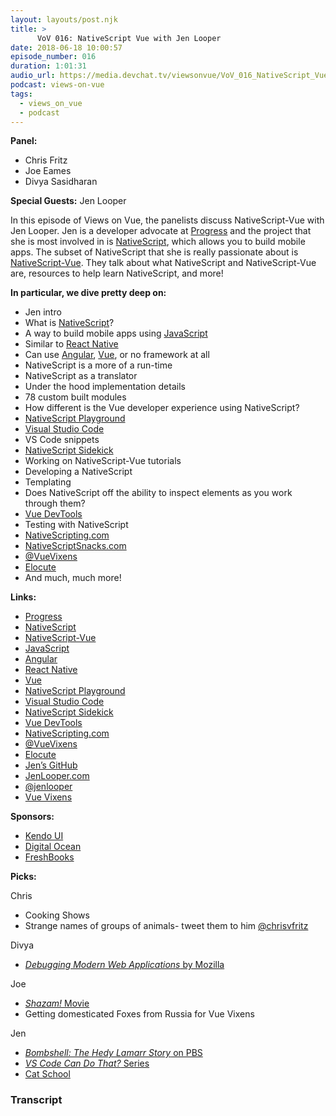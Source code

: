 ```yaml
---
layout: layouts/post.njk
title: >
      VoV 016: NativeScript Vue with Jen Looper
date: 2018-06-18 10:00:57
episode_number: 016
duration: 1:01:31
audio_url: https://media.devchat.tv/viewsonvue/VoV_016_NativeScript_Vue_with_Jen_Looper.mp3
podcast: views-on-vue
tags: 
  - views_on_vue
  - podcast
---
```


 **Panel:**

- Chris Fritz
- Joe Eames
- Divya Sasidharan

**Special Guests:** Jen Looper

In this episode of Views on Vue, the panelists discuss NativeScript-Vue with Jen Looper. Jen is a developer advocate at [Progress](https://www.progress.com/) and the project that she is most involved in is [NativeScript](https://www.nativescript.org/), which allows you to build mobile apps. The subset of NativeScript that she is really passionate about is [NativeScript-Vue](https://nativescript-vue.org/). They talk about what NativeScript and NativeScript-Vue are, resources to help learn NativeScript, and more!

**In particular, we dive pretty deep on:**

- Jen intro
- What is [NativeScript](https://www.nativescript.org/)?
- A way to build mobile apps using [JavaScript](https://www.javascript.com/)
- Similar to [React Native](https://facebook.github.io/react-native/)
- Can use [Angular](https://angular.io/), [Vue](https://vuejs.org/), or no framework at all
- NativeScript is a more of a run-time
- NativeScript as a translator
- Under the hood implementation details
- 78 custom built modules
- How different is the Vue developer experience using NativeScript?
- [NativeScript Playground](https://play.nativescript.org/)
- [Visual Studio Code](https://code.visualstudio.com/)
- VS Code snippets
- [NativeScript Sidekick](https://www.nativescript.org/nativescript-sidekick)
- Working on NativeScript-Vue tutorials
- Developing a NativeScript
- Templating
- Does NativeScript off the ability to inspect elements as you work through them?
- [Vue DevTools](https://github.com/vuejs/vue-devtools)
- Testing with NativeScript
- [NativeScripting.com](https://nativescripting.com/)
- [NativeScriptSnacks.com](http://www.nativescriptsnacks.com/)
- [@VueVixens](https://twitter.com/vuevixens?lang=en)
- [Elocute](https://github.com/jlooper/elocute)
- And much, much more!

**Links:**

- [Progress](https://www.progress.com/)
- [NativeScript](https://www.nativescript.org/)
- [NativeScript-Vue](https://nativescript-vue.org/)
- [JavaScript](https://www.javascript.com/)
- [Angular](https://angular.io/)
- [React Native](https://facebook.github.io/react-native/)
- [Vue](https://vuejs.org/)
- [NativeScript Playground](https://play.nativescript.org/)
- [Visual Studio Code](https://code.visualstudio.com/)
- [NativeScript Sidekick](https://www.nativescript.org/nativescript-sidekick)
- [Vue DevTools](https://github.com/vuejs/vue-devtools)
- [NativeScripting.com](https://nativescripting.com/)
- [@VueVixens](https://twitter.com/vuevixens?lang=en)
- [Elocute](https://github.com/jlooper/elocute)
- [Jen’s GitHub](https://github.com/jlooper)
- [JenLooper.com](http://www.jenlooper.com/)
- [@jenlooper](https://twitter.com/jenlooper)
- [Vue Vixens](https://vuevixens.org/)

**Sponsors:**

- [Kendo UI](https://www.telerik.com/kendo-angular-ui/?utm_medium=cpm&utm_source=adventuresinng&utm_campaign=dt-kendo-ang2-nov16&utm_content=audio)
- [Digital Ocean](https://www.digitalocean.com/)
- [FreshBooks](https://www.freshbooks.com/invoice?ref=11731&utm_source=pbm&utm_medium=affiliate-program&utm_influencer=419364&utm_campaign=podcast-influencers)

**Picks:**

Chris

- Cooking Shows
- Strange names of groups of animals- tweet them to him [@chrisvfritz](https://twitter.com/chrisvfritz?lang=en)

Divya

- [_Debugging Modern Web Applications_ by Mozilla](https://hacks.mozilla.org/2018/05/debugging-modern-web-applications/)

Joe

- [_Shazam!_ Movie](https://www.imdb.com/title/tt0448115/)
- Getting domesticated Foxes from Russia for Vue Vixens

Jen

- [_Bombshell: The Hedy Lamarr Story_ on PBS](http://www.pbs.org/wnet/americanmasters/bombshell-hedy-lamarr-story-film/9906/)
- [_VS Code Can Do That?_ Series](https://vscodecandothat.com/)
- [Cat School](https://www.instagram.com/cat.school/?hl=en)


### Transcript


